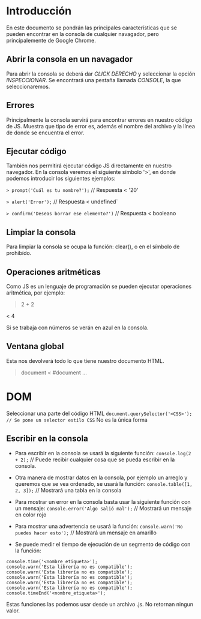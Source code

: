 # Introducción
En este documento se pondrán las principales características que se pueden encontrar en la consola de cualquier navagador, pero principalemente de Google Chrome.

## Abrir la consola en un navagador
Para abrir la consola se deberá dar *CLICK DERECHO* y seleccionar la opción *INSPECCIONAR*. Se encontrará una pestaña llamada *CONSOLE*, la que seleccionaremos.

## Errores
Principalmente la consola servirá para encontrar errores en nuestro código de JS. Muestra que tipo de error es, además el nombre del archivo y la línea de donde se encuentra el error.

## Ejecutar código
También nos permitirá ejecutar código JS directamente en nuestro navegador. En la consola veremos el siguiente símbolo '>', en donde podemos introducir los siguientes ejemplos:

`> prompt('Cuál es tu nombre?');` // Respuesta < '20'

`> alert('Error');` // Respuesta < undefined`

`> confirm('Deseas borrar ese elemento?')` // Respuesta < booleano

## Limpiar la consola
Para limpiar la consola se ocupa la función: clear(), o en el símbolo de prohibído.

## Operaciones aritméticas
Como JS es un lenguaje de programación se pueden ejecutar operaciones aritmética, por ejemplo:

> 2 + 2

< 4

Si se trabaja con números se verán en azul en la consola.

## Ventana global
Esta nos devolverá todo lo que tiene nuestro documento HTML.
> document
< #document
    <!DOCTYPE html>
    ...
    </html>

# DOM
Seleccionar una parte del código HTML
`document.querySelector('<CSS>'); // Se pone un selector estilo CSS`
No es la única forma

## Escribir en la consola
- Para escribir en la consola se usará la siguiente función:
`console.log(2 + 2);` // Puede recibir cualquier cosa que se pueda escribir en la consola.

- Otra manera de mostrar datos en la consola, por ejemplo un arreglo y queremos que se vea ordenado, se usará la función:
`console.table([1, 2, 3]);` // Mostrará una tabla en la consola

- Para mostrar un error en la consola basta usar la siguiente función con un mensaje:
`console.error('Algo salió mal');` // Mostrará un mensaje en color rojo

- Para mostrar una advertencia se usará la función:
`console.warn('No puedes hacer esto');` // Mostrará un mensaje en amarillo

- Se puede medir el tiempo de ejecución de un segmento de código con la función:
~~~
console.time('<nombre_etiqueta>');
console.warn('Esta librería no es compatible');
console.warn('Esta librería no es compatible'); 
console.warn('Esta librería no es compatible'); 
console.warn('Esta librería no es compatible'); 
console.warn('Esta librería no es compatible'); 
console.timeEnd('<nombre_etiqueta>');
~~~

Estas funciones las podemos usar desde un archivo .js. No retornan ningun valor.


